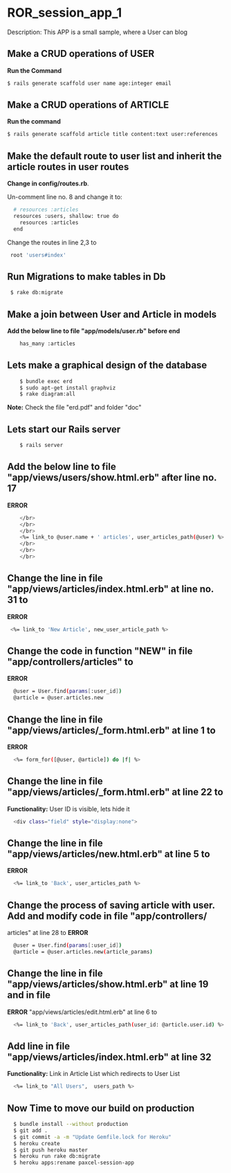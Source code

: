 # ROR_session_app_1

Description: This APP is a small sample, where a User can blog

## Make a CRUD operations of USER

**Run the Command**
```sh
$ rails generate scaffold user name age:integer email
```

## Make a CRUD operations of ARTICLE

**Run the command**

```sh
$ rails generate scaffold article title content:text user:references
```


## Make the default route to user list and inherit the article routes in user routes

**Change in config/routes.rb**. 

Un-comment line no. 8 and change it to:
```sh
  # resources :articles
  resources :users, shallow: true do
    resources :articles
  end
```

Change the routes in line 2,3 to 
```sh
 root 'users#index'
```


## Run Migrations to make tables in Db

```sh
 $ rake db:migrate
```

## Make a join between User and Article in models

**Add the below line to file "app/models/user.rb" before end**

```sh
 	has_many :articles
```

## Lets make a graphical design of the database

```sh
 	$ bundle exec erd
 	$ sudo apt-get install graphviz
 	$ rake diagram:all
```

**Note:** Check the file "erd.pdf" and folder "doc"

## Lets start our Rails server

```sh
 	$ rails server
```


## Add the below line to file "app/views/users/show.html.erb" after line no. 17
**ERROR**
```sh
 	</br>
	</br>
	</br>
	<%= link_to @user.name + ' articles', user_articles_path(@user) %>
	</br>
	</br>
	</br>
```

## Change the line in file "app/views/articles/index.html.erb" at line no. 31 to 
**ERROR**
```sh
 <%= link_to 'New Article', new_user_article_path %>
```


## Change the code in function "NEW" in file "app/controllers/articles" to 
**ERROR**
```sh
  @user = User.find(params[:user_id])
  @article = @user.articles.new
```


## Change the line in file "app/views/articles/_form.html.erb" at line 1 to 
**ERROR**
```sh
  <%= form_for([@user, @article]) do |f| %>
```


## Change the line in file "app/views/articles/_form.html.erb" at line 22 to 
**Functionality:** User ID is visible, lets hide it
```sh
  <div class="field" style="display:none">
```


## Change the line in file "app/views/articles/new.html.erb" at line 5 to 
**ERROR**
```sh
  <%= link_to 'Back', user_articles_path %>
```

## Change the process of saving article with user. Add and modify code in file "app/controllers/
articles" at line 28 to
**ERROR**

```sh
  @user = User.find(params[:user_id])
  @article = @user.articles.new(article_params)
```

## Change the line in file "app/views/articles/show.html.erb" at line 19 and in file 
**ERROR**
"app/views/articles/edit.html.erb" at line 6 to 
```sh
  <%= link_to 'Back', user_articles_path(user_id: @article.user.id) %>
```


## Add line in file "app/views/articles/index.html.erb" at line 32
**Functionality:** Link in Article List which redirects to User List
```sh
  <%= link_to "All Users",  users_path %>
```

## Now Time to move our build on production
```sh
  $ bundle install --without production
  $ git add .
  $ git commit -a -m "Update Gemfile.lock for Heroku"
  $ heroku create
  $ git push heroku master
  $ heroku run rake db:migrate
  $ heroku apps:rename paxcel-session-app
```


